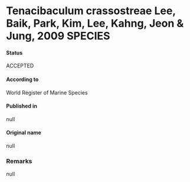 Tenacibaculum crassostreae Lee, Baik, Park, Kim, Lee, Kahng, Jeon & Jung, 2009 SPECIES
=======

#### Status
ACCEPTED

#### According to
World Register of Marine Species

#### Published in
null

#### Original name
null

### Remarks
null